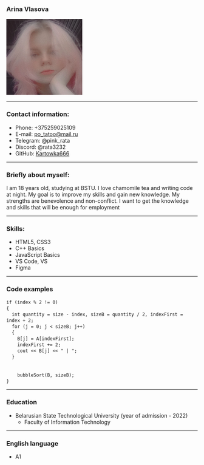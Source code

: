 ### Arina Vlasova
![](me.png)

***

### Contact information:
- Phone: +375259025109
- E-mail: po_tatoo@mail.ru
- Telegram: @pink_rata
- Discord: @rata3232
- GitHub: [Kartowka666](https://github.com/Kartowka666)

***

### Briefly about myself:
I am 18 years old, studying at BSTU. I love chamomile tea and writing code at night. My goal is to improve my skills and gain new knowledge. My strengths are benevolence and non-conflict. I want to get the knowledge and skills that will be enough for employment

***

### Skills:
- HTML5, CSS3
- C++ Basics
- JavaScript Basics
- VS Code, VS
- Figma

***

### Code examples
```
if (index % 2 != 0)
{
  int quantity = size - index, sizeB = quantity / 2, indexFirst = index + 2;
  for (j = 0; j < sizeB; j++)
  {
    B[j] = A[indexFirst];
    indexFirst += 2;
    cout << B[j] << " | ";
  }


    bubbleSort(B, sizeB);
}
```

***

### Education
- Belarusian State Technological University (year of admission - 2022)
  - Faculty of Information Technology

***

### English language  
- A1